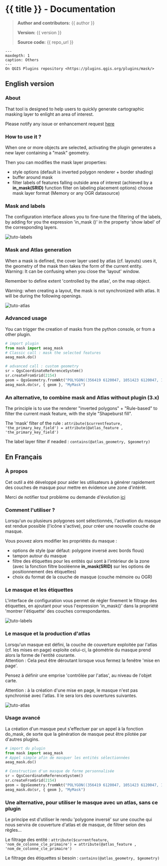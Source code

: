# {{ title }} - Documentation

> **Author and contributors:** {{ author }}
>
> **Version:** {{ version }}
>
> **Source code:** {{ repo_url }}

```{toctree}
---
maxdepth: 1
caption: Others
---
On QGIS Plugins repository <https://plugins.qgis.org/plugins/mask/>
```

## English version

### **About**

That tool is designed to help users to quickly generate cartographic masking layer to enlight an area of interest.  
  
Please notify any issue or enhancement request [here](https://github.com/aeag/mask_plugin/issues/)

### **How to use it ?**

When one or more objects are selected, activating the plugin generates a new layer containing a "mask" geometry.

Then you can modifies the mask layer properties:

  - style options (default is inverted polygon renderer + border shading)
  - buffer around mask
  - filter labels of features falling outside area of interest (achieved by a **in_mask(SRID)** function filter on labeling placement options)
  choose mask layer format (Memory or any OGR datasource)
      
### **Mask and labels**

The configuration interface allows you to fine-tune the filtering of the labels, by adding for you the expression 'in_mask ()' in the property 'show label' of the corresponding layers.

![tuto-labels](https://raw.githubusercontent.com/aeag/mask/master/docs/static/mask-labels.gif)

### **Mask and Atlas generation**

When a mask is defined, the cover layer used by atlas (cf. layouts) uses it, the geometry of the mask then takes the form of the current entity.
Warning: It can be confusing when you close the 'layout' window.

Remember to define extent 'controlled by the atlas', on the map object.

Warning: when creating a layout, the mask is not synchronized with atlas. It will be during the following openings.

![tuto-atlas](https://raw.githubusercontent.com/aeag/mask/master/docs/static/mask-atlas.gif)

### **Advanced usage**

You can trigger the creation of masks from the python console, or from a other plugin.

```python
# import plugin
from mask import aeag_mask
# Classic call : mask the selected features
aeag_mask.do()

# advanced call : custom geometry
sr = QgsCoordinateReferenceSystem()
sr.createFromSrid(2154)
geom = QgsGeometry.fromWkt("POLYGON((356419 6120047, 1051423 6120047, 1051423 6595985, 356419 6595985, 356419 6120047))")
aeag_mask.do(sr, { geom }, "MyMask")
```

### **An alternative, to combine mask and Atlas without plugin (3.x)**

The principle is to use the renderer "inverted polygons" + "Rule-based" to filter the current mask feature, with the style "Shapeburst fill".

The 'mask' filter of the rule :
`attribute($currentfeature, 'the_primary_key_field') = attribute(@atlas_feature , 'the_primary_key_field')`

The label layer filter if neaded :
`contains(@atlas_geometry, $geometry)`

## En Français

### **À propos**

Cet outil a été développé pour aider les utilisateurs à générer rapidement des couches de masque pour mettre en évidence une zone d'intérêt.

Merci de notifier tout problème ou demande d'évolution [ici](https://github.com/aeag/mask_plugin/issues/)

### **Comment l'utiliser ?**

Lorsqu'un ou plusieurs polygones sont sélectionnés, l'activation du masque est rendue possible (l'icône s'active), pour créer une nouvelle couche de masque.

Vous pouvez alors modifier les propriétés du masque :

  - options de style (par défaut: polygone inversé avec bords flous)
  - tampon autour du masque
  - filtre des étiquettes pour les entités qui sont à l'intérieur de la zone (avec la fonction filtre booléenne **in_mask(SRID)** sur les options de positionnement des étiquettes)
  - choix du format de la couche de masque (couche mémoire ou OGR)

### **Le masque et les étiquettes**

L'interface de configuration vous permet de régler finement le filtrage des étiquettes, en ajoutant pour vous l'expression 'in_mask()' dans la propriété 'montrer l'étiquette' des couches correspondantes.

![tuto-labels](https://raw.githubusercontent.com/aeag/mask/master/docs/static/mask-labels.gif)

### **Le masque et la production d'atlas**

Lorsqu'un masque est défini, la couche de couverture exploitée par l'atlas (cf. les mises en page) exploite celui-ci, la géométrie du masque prend alors la forme de l'entité courante.  
Attention : Cela peut être déroutant lorsque vous fermez la fenêtre 'mise en page'.

Pensez à définir une emprise 'contrôlée par l'atlas', au niveau de l'objet carte.

Attention : à la création d'une mise en page, le masque n'est pas synchronisé avec l'atlas. Il le sera lors des ouvertures suivantes.

![tuto-atlas](https://raw.githubusercontent.com/aeag/mask/master/docs/static/mask-atlas.gif)

### **Usage avancé**

La création d'un masque peut s'effectuer par un appel à la fonction do_mask, de sorte que la génération de masque peut être pilotée par d'autres plugins.

```python
# import du plugin
from mask import aeag_mask
# Appel simple afin de masquer les entités sélectionnées
aeag_mask.do()

# Construction d'un masque de forme personnalisée
sr = QgsCoordinateReferenceSystem()
sr.createFromSrid(2154)
geom = QgsGeometry.fromWkt("POLYGON((356419 6120047, 1051423 6120047, 1051423 6595985, 356419 6595985, 356419 6120047))")
aeag_mask.do(sr, { geom }, "MyMask")
```

### **Une alternative, pour utiliser le masque avec un atlas, sans ce plugin**

Le principe est d'utiliser le rendu 'polygone inversé' sur une couche qui nous servira de couverture d'atlas et de masque, de filtrer selon des règles...

Le filtrage des entité :
`attribute($currentfeature, 'nom_de_colonne_cle_primaire') = attribute(@atlas_feature , 'nom_de_colonne_cle_primaire')`

Le filtrage des étiquettes si besoin :
`contains(@atlas_geometry, $geometry)`
